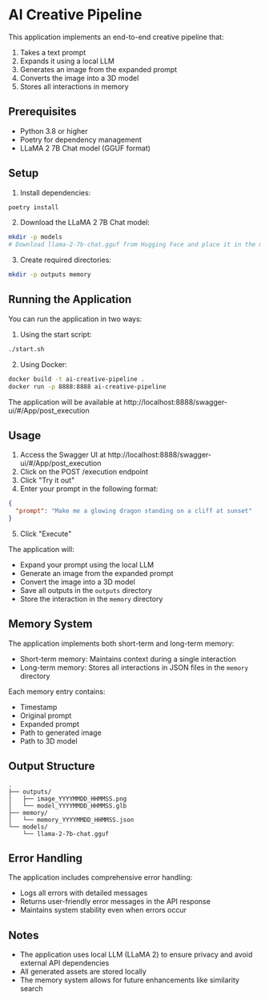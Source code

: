 # AI Creative Pipeline

This application implements an end-to-end creative pipeline that:
1. Takes a text prompt
2. Expands it using a local LLM
3. Generates an image from the expanded prompt
4. Converts the image into a 3D model
5. Stores all interactions in memory

## Prerequisites

- Python 3.8 or higher
- Poetry for dependency management
- LLaMA 2 7B Chat model (GGUF format)

## Setup

1. Install dependencies:
```bash
poetry install
```

2. Download the LLaMA 2 7B Chat model:
```bash
mkdir -p models
# Download llama-2-7b-chat.gguf from Hugging Face and place it in the models directory
```

3. Create required directories:
```bash
mkdir -p outputs memory
```

## Running the Application

You can run the application in two ways:

1. Using the start script:
```bash
./start.sh
```

2. Using Docker:
```bash
docker build -t ai-creative-pipeline .
docker run -p 8888:8888 ai-creative-pipeline
```

The application will be available at http://localhost:8888/swagger-ui/#/App/post_execution

## Usage

1. Access the Swagger UI at http://localhost:8888/swagger-ui/#/App/post_execution
2. Click on the POST /execution endpoint
3. Click "Try it out"
4. Enter your prompt in the following format:
```json
{
  "prompt": "Make me a glowing dragon standing on a cliff at sunset"
}
```
5. Click "Execute"

The application will:
- Expand your prompt using the local LLM
- Generate an image from the expanded prompt
- Convert the image into a 3D model
- Save all outputs in the `outputs` directory
- Store the interaction in the `memory` directory

## Memory System

The application implements both short-term and long-term memory:

- Short-term memory: Maintains context during a single interaction
- Long-term memory: Stores all interactions in JSON files in the `memory` directory

Each memory entry contains:
- Timestamp
- Original prompt
- Expanded prompt
- Path to generated image
- Path to 3D model

## Output Structure

```
.
├── outputs/
│   ├── image_YYYYMMDD_HHMMSS.png
│   └── model_YYYYMMDD_HHMMSS.glb
├── memory/
│   └── memory_YYYYMMDD_HHMMSS.json
└── models/
    └── llama-2-7b-chat.gguf
```

## Error Handling

The application includes comprehensive error handling:
- Logs all errors with detailed messages
- Returns user-friendly error messages in the API response
- Maintains system stability even when errors occur

## Notes

- The application uses local LLM (LLaMA 2) to ensure privacy and avoid external API dependencies
- All generated assets are stored locally
- The memory system allows for future enhancements like similarity search 